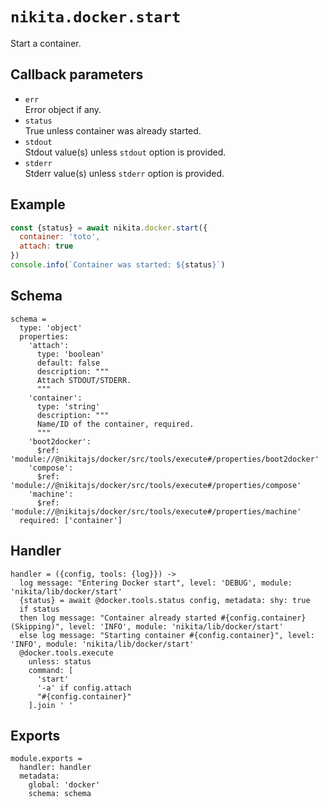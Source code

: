
# `nikita.docker.start`

Start a container.

## Callback parameters

* `err`   
  Error object if any.
* `status`   
  True unless container was already started.
* `stdout`   
  Stdout value(s) unless `stdout` option is provided.
* `stderr`   
  Stderr value(s) unless `stderr` option is provided.

## Example

```js
const {status} = await nikita.docker.start({
  container: 'toto',
  attach: true
})
console.info(`Container was started: ${status}`)
```

## Schema

    schema =
      type: 'object'
      properties:
        'attach':
          type: 'boolean'
          default: false
          description: """
          Attach STDOUT/STDERR.
          """
        'container':
          type: 'string'
          description: """
          Name/ID of the container, required.
          """
        'boot2docker':
          $ref: 'module://@nikitajs/docker/src/tools/execute#/properties/boot2docker'
        'compose':
          $ref: 'module://@nikitajs/docker/src/tools/execute#/properties/compose'
        'machine':
          $ref: 'module://@nikitajs/docker/src/tools/execute#/properties/machine'
      required: ['container']

## Handler

    handler = ({config, tools: {log}}) ->
      log message: "Entering Docker start", level: 'DEBUG', module: 'nikita/lib/docker/start'
      {status} = await @docker.tools.status config, metadata: shy: true
      if status
      then log message: "Container already started #{config.container} (Skipping)", level: 'INFO', module: 'nikita/lib/docker/start'
      else log message: "Starting container #{config.container}", level: 'INFO', module: 'nikita/lib/docker/start'
      @docker.tools.execute
        unless: status
        command: [
          'start'
          '-a' if config.attach
          "#{config.container}"
        ].join ' '

## Exports

    module.exports =
      handler: handler
      metadata:
        global: 'docker'
        schema: schema
